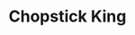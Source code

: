 ---
layout: place
title: "Chopstick King"
permalink: /new-jersey/lake-hopatcong/chopstick-king.html
stateAbbr: NJ
stateName: New Jersey
cityName: Lake Hopatcong
seo:
  name: "Chopstick King"
  type: Restaurant
  links: null
description: "Chopstick King serves delicious sushi in Lake Hopatcong, New Jersey. Try fresh Japanese dishes for a great dining experience. "
place_id: ChIJEUgkT1Rzw4kRk46IX9qTFZE
photos:
  - name: >-
      places/ChIJEUgkT1Rzw4kRk46IX9qTFZE/photos/AeeoHcIf9D1t-ZoVJPQhxyc68yL7XCBgIwZb6A6h9yGELjKE36Es9Nxq-TP-6wmkalZK6XEU5bSQUMCLSS8njbj7mArZdvh42F807vdm548KlxrNA4v_fKuPPhmRjAEqwGFl9fOEYWvM9Wn0k_nhctYs45JAmQvLRLc9QmzMhXN_9zHVVeJUM8fI0nCJFIleUpQHaoS97ZLKT-D-S4IpTczLO9h8l38WQSKJHbvcu5sNXNb3tnGnUS9Hdg8OrvSjs9qqbuh1Ga23nhOJwjvWZUEIyPbNSYs_yeoRseT1T25sDIFBLU6tDZtBd81XcJVW4PDXbPzmZBdXsw5nPf2iLCT7jhBfQWpPXPrrldMhU5UlyRgVoilDRDsQswNT6slZT3YJicz9eZwV6jmnpcxfZTJDcFltBnytiVbIttH4sk5S-2qoy9dU
    widthPx: 4032
    heightPx: 3024
    authorAttributions:
      - displayName: Kostiantyn Denysenko
        uri: https://maps.google.com/maps/contrib/105996353036301895706
        photoUri: >-
          https://lh3.googleusercontent.com/a-/ALV-UjVirF2njseWYVn0vRjX_Xj8-PxDStnjJ40Q3kEe76s1gYrOwP6V=s100-p-k-no-mo
    flagContentUri: >-
      https://www.google.com/local/imagery/report/?cb_client=maps_api_places.places_api&image_key=!1e10!2sCIHM0ogKEICAgIDEgeiKrgE&hl=en-US
    googleMapsUri: >-
      https://www.google.com/maps/place//data=!3m4!1e2!3m2!1sCIHM0ogKEICAgIDEgeiKrgE!2e10!4m2!3m1!1s0x89c373544f244811:0x911593da5f888e93
  - name: >-
      places/ChIJEUgkT1Rzw4kRk46IX9qTFZE/photos/AeeoHcJnXckxxO3akvLLYaHkmLDG1pg-VdI7o1-HS6QumBNaMokF3xzhVdV1MRlFZlGadeo-y1B70GDcqBd2IVSVCZj_nuyavGoPTWSKZhNHA5i_foBzmJokDR_DHfAlB71QsSrCFopPR1HDLid1FiyMGOw15bntv_Sy0f3Fj3YbwOW2b4rjwIGmgDOXvneapCr-mqA_jj0VQGcxZzc2AYrINS8_WCTe1dD8e-x0yVBvKf8m-VYUeT2GbaO8z4BvsZiq2RbwDx-FrDe3ur1cIBicwF1R0V8Bs82n9o5-q1hXCm5S4-4f7MldSHeCd-DgM7fcNDrMrLlXhC508YpkkQOexJXzjUd0qeXDMbihztPAqwI0u9xWeJt5YrPu6hk0b4PstBIVl5Qassds9_TQSL2eFk4k1jhKoVXdrrdzGeHi8ihfadc
    widthPx: 4160
    heightPx: 3120
    authorAttributions:
      - displayName: Enrique Chon
        uri: https://maps.google.com/maps/contrib/104094669479678565183
        photoUri: >-
          https://lh3.googleusercontent.com/a-/ALV-UjXzgCBL6wZPq0vk8f_hPcU307KwRCNK6-28bgQWWBrCUcfSa1iSew=s100-p-k-no-mo
    flagContentUri: >-
      https://www.google.com/local/imagery/report/?cb_client=maps_api_places.places_api&image_key=!1e10!2sCIHM0ogKEICAgICMzJjQ3QE&hl=en-US
    googleMapsUri: >-
      https://www.google.com/maps/place//data=!3m4!1e2!3m2!1sCIHM0ogKEICAgICMzJjQ3QE!2e10!4m2!3m1!1s0x89c373544f244811:0x911593da5f888e93
  - name: >-
      places/ChIJEUgkT1Rzw4kRk46IX9qTFZE/photos/AeeoHcJ60oNyG_kDIkTghxbx9o81qNsnvbCmvmVxEFbVeEDFfwVZ7nXZ0cpxYb_7MjaueTMYnpM3hYshWoInkrpC4MDZlUDE0QUlGCknu6843RXYcuI5_eJy9jW86muaCgkWu0A1lBoe5zG0f-xTrh0qffsfLhUQ-fL8VmBQCuCGpW4TJ18sRcKCkvEnojtQnDQKBvmdOM_8A8HzD_Kv_XUfK2MVy7xppvXq3XbH1j-06AIuJbE7--DyP1t9yjyoEfEcwEE0GUVSTLQV1g_YQoNtLd-_ykBL5Tkf83gLcR-tP5DjpR0FZDQsmtj1EDRXJQM2Y4ZXOrliimMOKPehmXLLExuapQUrEm63UfXHMQkoSip3jeq8GvIehGv33btAkweWMTwix4gBYIwp3dRb_oGHFl7alyWx2F6nFF1j_K00h2urALZe
    widthPx: 3024
    heightPx: 4032
    authorAttributions:
      - displayName: Des KF
        uri: https://maps.google.com/maps/contrib/112342706968952739677
        photoUri: >-
          https://lh3.googleusercontent.com/a-/ALV-UjXTXZZGv3H-Qc0rEGXnkZ_RbxAYMVeL91Ryhi1wKGGZL_B97RUr=s100-p-k-no-mo
    flagContentUri: >-
      https://www.google.com/local/imagery/report/?cb_client=maps_api_places.places_api&image_key=!1e10!2sCIHM0ogKEICAgICB4eX0_gE&hl=en-US
    googleMapsUri: >-
      https://www.google.com/maps/place//data=!3m4!1e2!3m2!1sCIHM0ogKEICAgICB4eX0_gE!2e10!4m2!3m1!1s0x89c373544f244811:0x911593da5f888e93
  - name: >-
      places/ChIJEUgkT1Rzw4kRk46IX9qTFZE/photos/AeeoHcIjGHF9kGo4DtiDqFMgZs5dXwNv2c05EEGESnPFuLL2fY5PheL9QRJ1Lv5VDCNL1Qx0AuLCNVm9vNFJWHTNgZ8Mgk5hi4cGx_sjOs79dE7aXmXOe-D17bDDdlRNXV9-yAgbqo9ryExcT5VMbrmUGB6gW4zkUW0FU4u08ZLGrC4iIdlWV1cf59PZYs0zVSjITZMUmkls3WhowHhZk2dR1cRb7mUAk89L5aJbR7M7_hGhpUf4uZXePE238J1scnVzRHSV-CGJkS9ChizBDaanZgNEA8X1RI2TMCrsRzroCoU2gHAkW3x6DVkppqMQ1-9N3_5jtXGz5fvo2GIhKIFY69loqd2kAyZg0kt_QYDcYlCVSiqoXbp2vphTAFQetpTJ0113GOG-vdFOvJX2u_iHfjPTmHDgFAiWUlWRYc2U9ylGQrCG
    widthPx: 3024
    heightPx: 4032
    authorAttributions:
      - displayName: Annette Karlsson
        uri: https://maps.google.com/maps/contrib/102974342956167622513
        photoUri: >-
          https://lh3.googleusercontent.com/a/ACg8ocJ-uuqdFSRMRZRVi2vhFsr3dMSsQxQII-_O2lri0PJgBrDLOg=s100-p-k-no-mo
    flagContentUri: >-
      https://www.google.com/local/imagery/report/?cb_client=maps_api_places.places_api&image_key=!1e10!2sCIHM0ogKEICAgICb56bx8wE&hl=en-US
    googleMapsUri: >-
      https://www.google.com/maps/place//data=!3m4!1e2!3m2!1sCIHM0ogKEICAgICb56bx8wE!2e10!4m2!3m1!1s0x89c373544f244811:0x911593da5f888e93
  - name: >-
      places/ChIJEUgkT1Rzw4kRk46IX9qTFZE/photos/AeeoHcKspGdPR4UZiTSkX4uQNDKsA59HgbaIpy067hMjG_5_LYNPcnlNTLBl5upyyZ6mqPjCJ4Y-63TVY86nELEjgAW6U6lV-ZPubtW6jPcL5dHUXZ1ircRTY6zVIlynb-7c7KzeTY0qI5GxKAzW4B13uOS1_JIZQGxUWJ_6iBdYPK1AjYb-o12t1Y4AjT2bU1-8tLrzI_YVfrayqfCx_f6j47p2UbgokHZroDjGRBaqQJlZzZPJwPFvdEELICvbqt-aMDvfD8u9bEAjBd97-yg9zyJzMCJfNKkm8MLYmkySrQ57EvM1xBpXXrolL3pPTDiqA48p6jpn34ohx-RHoo2H582Tm2lSKbbHHq3E4x_0ESYUkRCNy93gd8nqZJh1g8ZBHLbkuP6kXDUeUOdiR3Np4REkqdVIICAbO1fXlxqvOrzUM3Is
    widthPx: 4160
    heightPx: 3120
    authorAttributions:
      - displayName: Enrique Chon
        uri: https://maps.google.com/maps/contrib/104094669479678565183
        photoUri: >-
          https://lh3.googleusercontent.com/a-/ALV-UjXzgCBL6wZPq0vk8f_hPcU307KwRCNK6-28bgQWWBrCUcfSa1iSew=s100-p-k-no-mo
    flagContentUri: >-
      https://www.google.com/local/imagery/report/?cb_client=maps_api_places.places_api&image_key=!1e10!2sCIHM0ogKEICAgICMzPzN6wE&hl=en-US
    googleMapsUri: >-
      https://www.google.com/maps/place//data=!3m4!1e2!3m2!1sCIHM0ogKEICAgICMzPzN6wE!2e10!4m2!3m1!1s0x89c373544f244811:0x911593da5f888e93
  - name: >-
      places/ChIJEUgkT1Rzw4kRk46IX9qTFZE/photos/AeeoHcK-YhBwgiQql_xZaqlsg6MlWf4Ik6kAGAPSz61J2CrAvMmF3bFQRBIMrsetXOsHJUAgfI1P92fx3Dj0SAIEF9N-8aEPXSiYF9lMdSJ9PcdWSQedixkQwYhBJ3aZSwW7KqmzJbpCtRNblMWnCe_meYDgQfTwKD-EaYPKQP2CzGo59iNPP3ij2zDuV8zfJ-0Awg63M9SepFwjBP-bPsifwcEcqBzsK7t1HOBBPW5xtyyiVuHF34avLSWLHJAnleHP1LNgCLf1cZV5JoKL5kVrsrGcAwWJMyLl63bBLDX_xElrpz-7TeHOgAgavQTmzzVinZ7rvU0wKa8kIDaIML4Ye9c-5HJhQh8RwslioARKBji-vkkCYFhERTiS6P_LT4eXdcS20gjViQmKUyKfLQAdko3CH9JPgf_jVPy03ctAHjjw3cE
    widthPx: 4160
    heightPx: 3120
    authorAttributions:
      - displayName: Enrique Chon
        uri: https://maps.google.com/maps/contrib/104094669479678565183
        photoUri: >-
          https://lh3.googleusercontent.com/a-/ALV-UjXzgCBL6wZPq0vk8f_hPcU307KwRCNK6-28bgQWWBrCUcfSa1iSew=s100-p-k-no-mo
    flagContentUri: >-
      https://www.google.com/local/imagery/report/?cb_client=maps_api_places.places_api&image_key=!1e10!2sCIHM0ogKEICAgICMzMzEhgE&hl=en-US
    googleMapsUri: >-
      https://www.google.com/maps/place//data=!3m4!1e2!3m2!1sCIHM0ogKEICAgICMzMzEhgE!2e10!4m2!3m1!1s0x89c373544f244811:0x911593da5f888e93
  - name: >-
      places/ChIJEUgkT1Rzw4kRk46IX9qTFZE/photos/AeeoHcJDz89CwZ22iKyeB0POn3A9VNFxASjQZfdRH5rVmCIYgAAuBRkHzS7qeAhl40TkkQXHlxHh_PMlniQjlM-TkO3GnqQU1L3cZd7TBQelKFsg8AXebuG_CHhDeaS1_t9I1aKV0ybwpAU5Ukl_tJhPlBE0vPEDNHBrhtKIz8T63zVRwBokOPrNmOJt-8zgUgk13rWySDnxv9dQ8wHJuO9hC5TJoGxFh8u3Z7cBlz1zmWkqSLnIvXKaghIj1yJZeuW24uoXAOIbmrqaVqm114u_t3L7RfmbPJWp7B0WQM9QFFa5MhaeB5TlGm0XZwD2NiQ3QDowGj2d5YrWf6C7uCGtVW-pBuwxEARZm1JX0uCTVA4HUmLyZmB4qoBSpWaaLjOUAgbxpsh67Os6hVoqfSuTsyUhTPZH9vX4v34ikncCriYlBy4
    widthPx: 3024
    heightPx: 4032
    authorAttributions:
      - displayName: SD J
        uri: https://maps.google.com/maps/contrib/117858774944851777098
        photoUri: >-
          https://lh3.googleusercontent.com/a/ACg8ocKN2ykLd9CIojgu4V5tYeD6bulI2dyxNLQCy1CHipD_OBUYAA=s100-p-k-no-mo
    flagContentUri: >-
      https://www.google.com/local/imagery/report/?cb_client=maps_api_places.places_api&image_key=!1e10!2sCIHM0ogKEICAgICdqLnvpgE&hl=en-US
    googleMapsUri: >-
      https://www.google.com/maps/place//data=!3m4!1e2!3m2!1sCIHM0ogKEICAgICdqLnvpgE!2e10!4m2!3m1!1s0x89c373544f244811:0x911593da5f888e93
  - name: >-
      places/ChIJEUgkT1Rzw4kRk46IX9qTFZE/photos/AeeoHcLq_ai9_YzVHtT1stj9CgThk3uaPGoHV0pLvCkze--BraJ6aNZBaGhIg6mH9D76FaIpYCVEg7cY3bu5n4Eh_5WUJfOuaZRhTvIMlAO5mp7pAQs1uNNYGbzdKaVth6c3gdXsa2Bnjz6ABgFn77bwGLbGrTocoPmgHM9WE_EwBuOKJ_s0mQhZ3M4Wf8mF8-RBq_A6oPDul4X8GSfkg3OJ0DGTSxRDYhlLmrkHRHlWajXhdcqqduarBcN0uj6ZGUtdL7AON5hamNjplxu2t07eOe_CKz8KZznNXXMWmHCSyWSTnq1l87kLENFsRGEKMlt9OmDlifDU8IwJAxU4lAe6oL_r9Q-VVxOuBGO79orGjIl08mdrj6fV2eJLs0ZbDdfwS9sWKkYTfDlKnnSrX6Pp8P0lktAdHeqjc-gEVOjoxBxh2m4T
    widthPx: 1836
    heightPx: 3264
    authorAttributions:
      - displayName: Vince Del Tatto
        uri: https://maps.google.com/maps/contrib/101672857926601963811
        photoUri: >-
          https://lh3.googleusercontent.com/a-/ALV-UjXofeCABxwZJoNJNp4aciI840FFeCEI2ZDAIREyaUHv6HSpYYw=s100-p-k-no-mo
    flagContentUri: >-
      https://www.google.com/local/imagery/report/?cb_client=maps_api_places.places_api&image_key=!1e10!2sCIHM0ogKEICAgIC4h5a_rAE&hl=en-US
    googleMapsUri: >-
      https://www.google.com/maps/place//data=!3m4!1e2!3m2!1sCIHM0ogKEICAgIC4h5a_rAE!2e10!4m2!3m1!1s0x89c373544f244811:0x911593da5f888e93
  - name: >-
      places/ChIJEUgkT1Rzw4kRk46IX9qTFZE/photos/AeeoHcJR9o68uenaqeZSX872CMq1bekyVHPGf_Isgs8KgbzQ6fzEK5G9nSdy63P_4SqCV7OoqVlxlx9Hd-YOoubg4iaJsU1fqpii17OaltkbxJa2tvDuURbmpZ-VmZ1z0WbctmGlO7qtsxAPmG_7pvCufZRd2uOzVTS7LpwR7A7cMU3mNLOW6iMPgvi5q6-dJ8znH55HlcUFDIvZzKTEqpuebNBxGZTOPgq0tm5CtUjpGEuiQy6SGjGwev8n5TdcAai2Qo5O43VoiJT4E5kk0_9bNBWyU0DehcRSmgxqDZKEUcb7gQBrbDkVaknnA-UzietE36x7dDxB3m1R4EB1LQtWbO7r_iuLu6-QD3jy_KEiJ7MtIJpzQsFfW5xhZF3gxX196fWf3L2XxYqpduSv3ENOXLVYwxHJGSmUK21QKKyLxKCt2SYh
    widthPx: 3000
    heightPx: 4000
    authorAttributions:
      - displayName: Danrley Silva
        uri: https://maps.google.com/maps/contrib/105613295119832772280
        photoUri: >-
          https://lh3.googleusercontent.com/a-/ALV-UjWVmYyH_rVSpzBuxhXcFpFieFawLpPLaQG1X5Q1aKG8opXyVIFVWQ=s100-p-k-no-mo
    flagContentUri: >-
      https://www.google.com/local/imagery/report/?cb_client=maps_api_places.places_api&image_key=!1e10!2sCIHM0ogKEICAgICx1vyLtQE&hl=en-US
    googleMapsUri: >-
      https://www.google.com/maps/place//data=!3m4!1e2!3m2!1sCIHM0ogKEICAgICx1vyLtQE!2e10!4m2!3m1!1s0x89c373544f244811:0x911593da5f888e93
  - name: >-
      places/ChIJEUgkT1Rzw4kRk46IX9qTFZE/photos/AeeoHcJjyUvYv6sxpeX_nSa3iIRR1ZdORoBTVZKpriwO1ftMxAcuzVSVlIy8tKQmA1WpXHLY8XTkqchdqa6aH3eBf29vSeIv8aGi_XoaOwViNJdejxqWyFM5qRo51SPGNAmQma-oOOeukEuWHI3StgpjkgTIYbAbvL8bhbNTsHWj3mIRlIh6Y9X27vgTeA9gLtpM-8MjNpBBkTPz6jeATJfUnirKJLTZ7woisSo0xmmd7uBdwIAMUSXX4F-mOOuThd6RvrZOMULW0k4jI9wNkWmlm8qwRmFk21uhTlW2sgjRt3znFHFiw8F0j-nORICFkNxn_FRhHi8XzfWh-T5Tcwn901H22M6gsQfL93jHz9YT2CE4xVKyORv9gbyhix-bNNiec7jGteCY95fN6R8QdKUCexdbzonSyxtyGzGB-SDRGXsAAA
    widthPx: 4032
    heightPx: 3024
    authorAttributions:
      - displayName: Kostiantyn Denysenko
        uri: https://maps.google.com/maps/contrib/105996353036301895706
        photoUri: >-
          https://lh3.googleusercontent.com/a-/ALV-UjVirF2njseWYVn0vRjX_Xj8-PxDStnjJ40Q3kEe76s1gYrOwP6V=s100-p-k-no-mo
    flagContentUri: >-
      https://www.google.com/local/imagery/report/?cb_client=maps_api_places.places_api&image_key=!1e10!2sCIHM0ogKEICAgIDEgYzWJQ&hl=en-US
    googleMapsUri: >-
      https://www.google.com/maps/place//data=!3m4!1e2!3m2!1sCIHM0ogKEICAgIDEgYzWJQ!2e10!4m2!3m1!1s0x89c373544f244811:0x911593da5f888e93
address: '5 Bowling Green Pkwy # 2, Lake Hopatcong, NJ 07849, USA'
street: '5 Bowling Green Pkwy # 2'
city: Lake Hopatcong
state: NJ
zip: '07849'
country: USA
neighborhood: Lake Hopatcong
latitude: '40.962830'
longitude: '-74.598404'
accessibility_options:
  wheelchairAccessibleParking: true
  wheelchairAccessibleEntrance: true
business_status: OPERATIONAL
name: Chopstick King
google_maps_links:
  directionsUri: >-
    https://www.google.com/maps/dir//''/data=!4m7!4m6!1m1!4e2!1m2!1m1!1s0x89c373544f244811:0x911593da5f888e93!3e0
  placeUri: https://maps.google.com/?cid=10454424676125413011
  writeAReviewUri: >-
    https://www.google.com/maps/place//data=!4m3!3m2!1s0x89c373544f244811:0x911593da5f888e93!12e1
  reviewsUri: >-
    https://www.google.com/maps/place//data=!4m4!3m3!1s0x89c373544f244811:0x911593da5f888e93!9m1!1b1
  photosUri: >-
    https://www.google.com/maps/place//data=!4m3!3m2!1s0x89c373544f244811:0x911593da5f888e93!10e5
primary_type: Chinese Restaurant
opening_hours:
  regular: null
  current: null
secondary_opening_hours:
  regular:
    weekdayDescriptions: null
    type: null
  current:
    weekdayDescriptions: null
    type: null
phone: null
price_level: null
price_range: null
rating: null
rating_count: 0
website: null
reviews: null
parking_options: null
payment_options: null
allow_dogs: null
curbside_pickup: null
delivery: null
dine_in: null
good_for_children: null
good_for_groups: null
good_for_sports: null
live_music: null
menu_for_children: null
outdoor_seating: null
reservable: null
restroom: null
serves_beer: null
serves_breakfast: null
serves_brunch: null
serves_cocktails: null
serves_coffee: null
serves_dinner: null
serves_dessert: null
serves_lunch: null
serves_vegetarian_food: null
serves_wine: null
takeout: null
summary: null

---